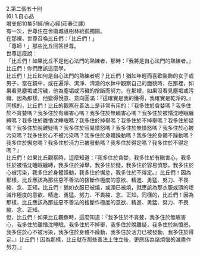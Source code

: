 2.第二個五十則  
(6) 1.自心品  
增支部10集51經/自心經(莊春江譯)  
有一次，世尊住在舍衛城祇樹林給孤獨園。  
在那裡，世尊召喚比丘們：「比丘們！」  
「尊師！」那些比丘回答世尊。  
世尊這麼說：  
「比丘們！如果比丘不是他心法門的熟練者，那時：『我將是自心法門的熟練者。』比丘們！你們應該這麼學。  
比丘們！比丘如何是自心法門的熟練者呢？比丘們！猶如年輕而喜歡裝飾的女子或男子，當在鏡中，或在遍淨、潔淨、清澈的水鉢中觀察自己的面貌時，在那裡，如果看見塵垢或污穢，他為塵垢或污穢的捨斷而努力。在那裡，如果沒看見塵垢或污穢，因為那樣，他變得悅意、意向圓滿：『這確實是我的獲得，我確實是乾淨的。』同樣的，比丘們！比丘的觀察在善法上是非常有用的：『我多住於貪婪嗎？我多住於不貪婪嗎？我多住於有瞋害心嗎？我多住於無瞋害心嗎？我多住於被惛沈睡眠纏縛嗎？我多住於離惛沈睡眠嗎？我多住於掉舉嗎？我多住於不掉舉嗎？我多住於疑嗎？我多住於脫離疑嗎？我多住於容易憤怒嗎？我多住於無憤怒嗎？我多住於心被污染嗎？我多住於心不被污染嗎？我多住於身體躁動嗎？我多住於身體不躁動嗎？我多住於懈怠嗎？我多住於活力已被發動嗎？我多住於得定嗎？我多住於不得定嗎？』  
比丘們！如果比丘觀察時，這麼知道：『我多住於貪婪，我多住於有瞋害心，我多住於被惛沈睡眠纏縛，我多住於掉舉，我多住於疑，我多住於容易憤怒，我多住於心被污染，我多住於身體躁動，我多住於懈怠，我多住於不得定。』比丘們！因為那樣，比丘應該為那些惡不善法的捨斷作極度的意欲、精進、勇猛、努力、不畏縮、念、正知。比丘們！猶如衣服已被燒，或頭已被燒，就應該為那衣服或頭的熄滅作極度的意欲、精進、勇猛、努力、不畏縮、念、正知。同樣的，比丘們！因為那樣，比丘應該為那些惡不善法的捨斷作極度的意欲、精進、勇猛、努力、不畏縮、念、正知。  
但，比丘們！如果比丘觀察時，這麼知道：『我多住於不貪婪，我多住於無瞋害心，我多住於離惛沈睡眠，我多住於不掉舉，我多住於脫離疑，我多住於無憤怒，我多住於心不被污染，我多住於身體不躁動，我多住於活力已被發動，我多住於得定。』比丘們！因為那樣，比丘就在那些善法上住立後，更應該為諸煩惱的滅盡作努力。」  
  
  
